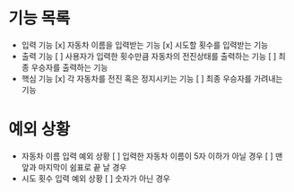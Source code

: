# 기능 목록

- 입력 기능
  [x] 자동차 이름을 입력받는 기능
  [x] 시도할 횟수를 입력받는 기능
- 출력 기능
  [ ] 사용자가 입력한 횟수만큼 자동차의 전진상태를 출력하는 기능
  [ ] 최종 우승자를 출력하는 기능
- 핵심 기능
	[x] 각 자동차를 전진 혹은 정지시키는 기능
	[ ] 최종 우승자를 가려내는 기능

# 예외 상황

- 자동차 이름 입력 예외 상황
  [ ] 입력한 자동차 이름이 5자 이하가 아닐 경우
  [ ] 맨 앞과 마지막이 쉼표로 끝 날 경우
- 시도 횟수 입력 예외 상황
  [ ] 숫자가 아닌 경우